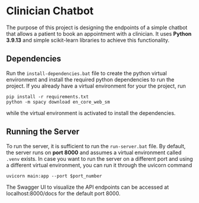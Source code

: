 # Clinician Chatbot
The purpose of this project is designing the endpoints
of a simple chatbot that allows a patient to book
an appointment with a clinician. It uses **Python 3.9.13**
and simple scikit-learn libraries to achieve this
functionality.

## Dependencies
Run the `install-dependencies.bat` file to create the python
virtual environment and install the required python dependencies
to run the project.
If you already have a virtual environment for your the project,
run
```
pip install -r requirements.txt
python -m spacy download en_core_web_sm
```
while the virtual environment is activated to install the
dependencies.

## Running the Server
To run the server, it is sufficient to run the `run-server.bat`
file. By default, the server runs on **port 8000** and 
assumes a virtual environment called `.venv` exists. In case
you want to run the server on a different port and using
a different virtual environment, you can run it
through the uvicorn command
```
uvicorn main:app --port $port_number
```
The Swagger UI to visualize the API endpoints can be accessed
at localhost:8000/docs for the default port 8000.
